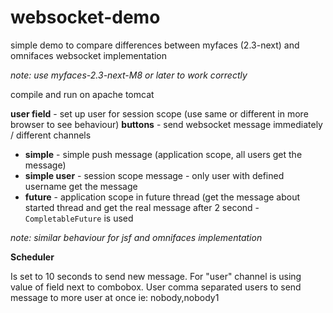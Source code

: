 # websocket-demo
simple demo to compare differences between myfaces (2.3-next) and omnifaces websocket implementation

*note: use myfaces-2.3-next-M8 or later to work correctly*

compile and run on apache tomcat

**user field** - set up user for session scope (use same or different in more browser to see behaviour)
**buttons** - send websocket message immediately / different channels 

- **simple** - simple push message (application scope, all users get the message)
- **simple user** - session scope message - only user with defined username get the message 
- **future** - application scope in future thread (get the message about started thread and get the real 
message after 2 second - `CompletableFuture` is used

*note: similar behaviour for jsf and omnifaces implementation*

**Scheduler**

Is set to 10 seconds to send new message. For "user" channel is using value of field next to combobox. 
User comma separated users to send message to more user at once ie: nobody,nobody1
